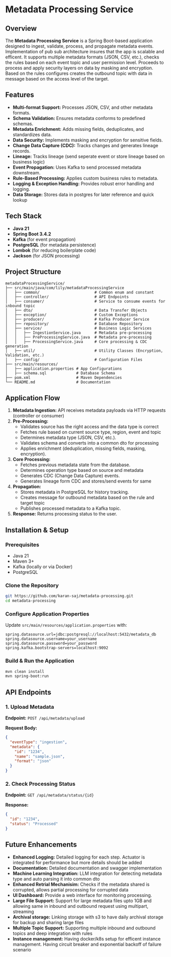 # Metadata Processing Service

## Overview
The **Metadata Processing Service** is a Spring Boot-based application designed to ingest, 
validate, process, and propagate metadata events. Implementation of pub sub architecture insures that
the app is scalable and efficent. It supports multiple metadata formats (JSON, CSV, etc.), 
checks the rules based on each event topic and user permission level. Proceeds to process and 
apply security layers on data by masking and encryption. Based on the rules configures creates the
outbound topic with data in message based on the access level of the target.

## Features
- **Multi-format Support:** Processes JSON, CSV, and other metadata formats.
- **Schema Validation:** Ensures metadata conforms to predefined schemas.
- **Metadata Enrichment:** Adds missing fields, deduplicates, and standardizes data.
- **Data Security:** Implements masking and encryption for sensitive fields.
- **Change Data Capture (CDC):** Tracks changes and generates lineage records.
- **Lineage:** Tracks lineage (send seperate event or store lineage based on business logic)
- **Event Propagation:** Uses Kafka to send processed metadata downstream.
- **Rule-Based Processing:** Applies custom business rules to metadata.
- **Logging & Exception Handling:** Provides robust error handling and logging.
- **Data Storage:** Stores data in postgres for later reference and quick lookup 

## Tech Stack
- **Java 21**
- **Spring Boot 3.4.2**
- **Kafka** (for event propagation)
- **PostgreSQL** (for metadata persistence)
- **Lombok** (for reducing boilerplate code)
- **Jackson** (for JSON processing)

## Project Structure
```
metadataProcessingService/
├── src/main/java/com/lily/metadataProcessingService
│   ├── common/                        # Common enum and constant
│   ├── controller/                    # API Endpoints
│   ├── consumer/                      # Service to consume events for inbound topic
│   ├── dto/                           # Data Transfer Objects
│   ├── exception/                     # Custom Exceptions
│   ├── producer/                      # Kafka Producer Service
│   ├── repository/                    # Database Repository
│   ├── service/                       # Business Logic Services
│   │   ├── IngestionService.java      # Metadata pre-processing
│   │   ├── PreProcessingService.java  # Metadata pre-processing
│   │   ├── ProcessingService.java     # Core processing & CDC generation
│   ├── util/                          # Utility Classes (Encryption, Validation, etc.)
│   ├── config/                        # Configuration Files
├── src/main/resources/
│   ├── application.properties # App Configurations
│   ├── schema.sql             # Database Schema
├── pom.xml                    # Maven Dependencies
└── README.md                  # Documentation
```

## Application Flow
1. **Metadata Ingestion:** API receives metadata payloads via HTTP requests (controller or consumer)
2. **Pre-Processing:**
    - Validates source has the right access and the data type is correct
    - Fetches rule based on current source type, region, event and topic
    - Determines metadata type (JSON, CSV, etc.).
    - Validates schema and converts into a common dto for processing
    - Applies enrichment (deduplication, missing fields, masking, encryption).
3. **Core Processing:** 
    - Fetches previous metadata state from the database.
    - Determines operation type based on source and metadata
    - Generates CDC (Change Data Capture) events.
    - Generates lineage form CDC and stores/send events for same
4. **Propagation:**
    - Stores metadata in PostgreSQL for history tracking.
    - Creates message for outbound metadata based on the rule and target topic
    - Publishes processed metadata to a Kafka topic.
5. **Response:** Returns processing status to the user.

## Installation & Setup
### Prerequisites
- Java 21
- Maven 3+
- Kafka (locally or via Docker)
- PostgreSQL

### Clone the Repository
```sh
git https://github.com/karan-saj/metadata-processing.git
cd metadata-processing
```

### Configure Application Properties
Update `src/main/resources/application.properties` with:
```properties
spring.datasource.url=jdbc:postgresql://localhost:5432/metadata_db
spring.datasource.username=your_username
spring.datasource.password=your_password
spring.kafka.bootstrap-servers=localhost:9092
```

### Build & Run the Application
```sh
mvn clean install
mvn spring-boot:run
```

## API Endpoints
### 1. Upload Metadata
**Endpoint:** `POST /api/metadata/upload`

**Request Body:**
```json
{
  "eventType": "ingestion",
  "metadata": {
    "id": "1234",
    "name": "sample.json",
    "format": "json"
  }
}
```

### 2. Check Processing Status
**Endpoint:** `GET /api/metadata/status/{id}`

**Response:**
```json
{
  "id": "1234",
  "status": "Processed"
}
```

## Future Enhancements
- **Enhanced Logging:** Detailed logging for each step. Actuator is integrated for performance but more details should be added
- **Documentation:** Detailed documentation and swagger implementation
- **Machine Learning Integration:** LLM integration for detecting metadata type and auto parsing it into common dto
- **Enhanced Retrial Mechanisim:** Checks if the metadata shared is corrupted, allows partial processing for corrupted data
- **UI Dashboard:** Provide a web interface for monitoring processing.
- **Large File Support:** Support for large metadata files upto 1GB and allowing same in inbound and outbound request using multipart, streaming
- **Archival storage:** Linking storage with s3 to have daily archival storage for backup and sharing large files
- **Multiple Topic Support:** Supporting multiple inbound and outbound topics and deep integration with rules
- **Instance management:** Having docker/k8s setup for efficent instance management. Having circuit breaker and exponential backoff of failure scenario
